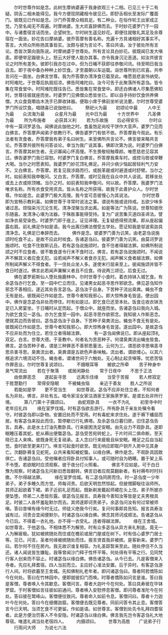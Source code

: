 <!-- { "loadSidebar": true } -->
　　尔时世尊作如是念。此树生摩纳婆遍于我身欲观三十二相。已见三十于二有疑。阴舌二相未能得见。我今方便现阴藏相令彼见已。即舒舌相长至发际广覆面门。彼既见已作如是念。沙门乔答摩众相具足。有二种业。在俗作轮王出家成正觉。乃至名闻无不周遍。时摩纳婆。生大欢喜辞佛而去。于时妙花婆罗门于一园中。与诸耆宿言话而坐。企望树生。尔时树生遥见妙花。即便往就敬礼其足及余尊宿在一面坐。妙花告曰摩纳婆。彼乔答摩有善名称。充遍十方具诸相好其事实不。答言。大师众所称扬其事皆实。汝颇与彼为言论不。答曰共语。汝于彼处所有言论。悉皆次第向我陈说。时摩纳婆于世尊处。所有言论具白妙花。彼既闻已发大嗔恚。即便举足蹋彼头上。怒云大好使人能办其事。亦令我身沉沦恶道。如汝共彼言论之时所有差失。彼即引我亦在过中。但为日晡不获即往恭敬问讯。待至明日我当自去。即于夜中备办种种上妙饮食。才至晨朝以车运载。诣世尊所到已欢喜。共申言问在一面坐。白佛言世尊。我为乔答摩办清净食已载至此。唯愿慈悲哀怜纳受。时阿难陀。于世尊后执扇招凉。佛告阿难陀曰。汝今可告于此聚落所有苾刍。皆令集在常食堂中。时阿难陀既往告已。悉皆集在常食堂中。即还白佛诸人尽集愿佛知时。世尊往彼就座而坐。时婆罗门见佛僧众悉皆坐已。即以自手持妙饮食供养佛僧。大众食竟嚼齿木洗手已屏收钵器。便取小席于佛前坐听说法要。尔时世尊受婆罗门所设饮食。唱随喜已说伽他曰。
　　祭祀火为最　　初颂论中最
　　人中王为最　　众流海为最
　　众星月为最　　光中日为最
　　十方世界中　　凡圣佛为最
　　所为布施者　　必获其义利
　　若为乐故施　　后必得安乐
　　尔时众中有一莫诃罗苾刍。闻佛说此伽他之时。食虽饱足尚咬干饼作大音声。婆罗门见而白佛言。乔答摩声闻弟子依教行不。佛告婆罗门有依不依。乔答摩我今观此。有乐法者有贪食者。乔答摩我有弟子名曰树生。来至佛所共言论不。佛言彼来略共言论。乔答摩共彼所有问答谈论。幸当为我广说其事。佛即次第为说。时婆罗门白佛言。乔答摩其树生者。无识寡闻心怀高慢。不生畏敬轻触尊颜。唯愿慈悲见容其过。佛告婆罗门我已容恕。时婆罗门复白佛言。乔答摩我乘车时。或控马辔或举鞭大喝。当尔之时愿表知。我婆罗门妙花顶礼佛足。并问少病少恼起居轻利气力安不。又白佛言。乔答摩。若复见我涉路而行。或脱革屣或时避道或时舒臂。当尔之时。如前表知我申敬问。又白言。乔答摩。或时见我在自众中共人谈说。若移坐处或去上衣或除顶帽。当尔之时。如前表知我申敬问。何以故。乔答摩。我婆罗门法唯求名称。所有衣食受用资具。皆从名称之所获得。故我于此善护众人。尔时世尊。作如是念。此婆罗门极大高慢。我今宜可息彼慢心为其说法。
　　尔时世尊即为宣畅示教利喜。如佛世尊于寻常时说法之事。谓说布施或说持戒。五欲少味多诸过恶。烦恼染污沉沦生死。清净涅槃当求出离。如是等法广为陈说。世尊知彼欣乐随喜。发清净心堪为法器。于殊胜事能得受持。复为广说苦集灭道四圣谛法。譬如净衣易受染色。时婆罗门即于座上。证见谛理。无复疑惑得预流果。即从座起偏露右肩。前礼佛足作如是语。我今出离归佛法僧受五学处。愿证知我是邬波索迦具清净念。礼佛足已奉辞而去。
　　佛作是念。彼婆罗门善为讥笑。由老苾刍说施颂时吃食不止。是故不应此时啖食。告诸苾刍曰。彼婆罗门善为讥笑。由莫诃罗说施颂时。吃食不住致斯讥丑。若有苾刍说施颂时。食不住者得越法罪。如佛所制说颂之时不应食者。彼不敢食遂令行末不食时过。佛言。若有苾刍说施颂时。不闻说声不解其义者应食无犯。设若闻声不解义者食亦无犯。闻声解义食者越法罪。如佛所制闻声解义不得食者。于一住处众坐人多。遂使末行屈来至上。彼闻施颂并皆不食日时遂过。佛言此若闻声兼解义者且不应食。待说两三颂讫。后食无过。
　　佛在婆罗痆斯仙人堕处施鹿林中。尔时世尊于小食时。着衣持钵入城乞食。有余苾刍亦行乞食。至一园中伫立而住。见诸男女起恶寻思作邪欲念。佛见苾刍知作邪念不善相应。遂近其处告言苾刍。苾刍汝于自身。下苦种子流出臭粪。蝇虫不食无有是处。彼既闻已作如是念。世尊今者知我邪心。即大惊怖身毛皆竖。便出园中。佛作是念苾刍非处而停住。时有如是过。即乞食已还至本处。饭食讫收衣钵洗足已入房宴坐。于日晡时从定而起。于僧众中。就座而坐。告诸苾刍曰我向入城。为欲乞食见一苾刍。亦为乞食至一园中。起恶寻思作欲邪念。我知彼人作斯恶念。便就其边而告彼曰。苾刍苾刍汝于自身。下苦种子臭粪流出。蝇虫不食无有是处。彼既闻已作如是念。世尊今者知我邪心。即大惊怖身毛皆竖。遂出园中。是故苾刍不应非处而为住立。若住立者得越法罪。
　　有一苾刍闻佛说已。即从座起顶礼双足。白言。世尊大德。于圣教中。何者名为苦恶种子。何谓臭粪流出蝇虫皆食。佛言。苾刍苦种子者。谓是三种罪恶不善邪思量法。云何为三。谓恶欲寻思嗔恚寻思杀害寻思。臭粪流出者。臭粪谓是五欲色声香味触。流出者。谓欲缠心。以其六根追求六境流动不住。蝇虫者。谓诸世间于六触处。无心制止起贪嗔等。忧悲苦恼作罪恶业。尔时世尊复说颂曰。
　　不摄眼耳等　　被欲之所牵
　　苦子种身中　　臭气常流出
　　若在于聚落　　或居闲静处
　　常于日夜中　　不思于正法
　　由依罪恶念　　遂起妄寻思
　　远离乐住缘　　当受于苦报
　　若人修寂定　　于胜慧勤行
　　常得安隐眠　　不被蝇虫恼
　　亲近于善友　　胜人之所说
　　若能如是学　　更不受当生
　　如世尊说。苾刍不应非处住立者。不知何者名为非处。佛言。非处有五。唱令家淫女家沽酒家王家旃荼罗家。是谓五处非所行境。
　　第八门第十子摄颂曰。
　　由蛇观卧具　　一衣不为礼
　　初至寺中时　　老年应礼四
　　缘在室罗伐城。时有苾刍欲去游行。所有卧具于亲友处嘱令看守。时彼苾刍即以卧物。安置旧处而不受用。时有毒蛇来求住处。遂于褥下蟠屈而居。有客苾刍来投此而住。暂停歇已行礼佛塔。及余苾刍日暮归房。旧住苾刍告言。具寿。此是水土灯油先敷卧具。行来疲困洗足安眠。由先业力不观卧具。遂即眠睡压着其蛇。蛇从褥出便螫苾刍。苾刍受苦宛转蛇上。于片时间二俱命断。至天晓已主人来唤。彼既身死无复祗承。主人念曰行来疲极且纵安眠。睡足之后自当起觉。食时欲至更来打门。唤言可起食时欲至。既无响应即取户钥开入房中见其身亡。次翻卧褥复见蛇死。众共来看知被蛇螫。以缘白佛。佛作是念。不观卧具因致俱亡。告诸苾刍曰。受他嘱者应将卧具付知事人。或可随时自为晒曝。置于架上系不令堕。若欲眠时应须观察。彼于夜分灯火照看。
　　佛言不应如是。可于白日豫为观察。时诸苾刍无问新旧悉皆翻转。佛言旧者应观莫翻新者。有衬褥布时时抖擞。不尔得越法罪。
　　缘在室罗伐城。有二苾刍同房而住。时一苾刍度一少年弟子。弟子多睡久而方觉。师每诃责。后欲天明忽然惊起。但披僧脚敧往诣师所。其师正起欲着下裙。弟子近前礼足而起。既新剃发戴起师裙在头上住。弟子所披亦便坠堕。师弟二人悉皆形露。彼苾刍见报言。具寿我今善知汝等皆是丈夫男根具足。时彼二人各怀羞耻默尔而去。其师遂即诃责弟子。余苾刍问汝有何过常被师嗔。答曰昔嗔有缘今时无过。师徒义绝我今行矣。复问何事即具告知。报言具寿汝诚有过。诃责合宜闻便默尔。时诸苾刍以缘白佛。佛念其师诃成顺法。告诸苾刍从今已后。不得着一衣礼他。亦不得一衣受礼。违者得越法罪。
　　缘在王舍城。如世尊言。于他苾刍。不相体悉不为解劳。时有众多苾刍从异方来礼制底。竟无一人为解疲极。犹如被摈随处而住或在檐前或居门屋或在树下。时有信心婆罗门居士等。见已。问言。圣者何缘被摈随处而住。报言贤首我非被摈。是客新来。婆罗门曰。若尔何不住在房内。我无故识谁复相容。为礼圣踪暂来至此。随处停住不久当还。诸人闻说皆生嫌耻。我等曾闻沙门释子性怀平等。何处得有平等之行。见同梵行客人创来而不容止。时诸苾刍以缘白佛。佛告诸苾刍。从今已去。凡是客僧来入寺者。先应礼拜耆宿。四人当前而立。主应好心准法安置。后于异时。有客苾刍游行人间。时将欲暮至王舍城。先知佛制礼老年者。即问诸苾刍曰。尊者阿若憍陈如今在何处。答曰在竹林园中。便即就彼扣门而唤。时尊者憍陈如问言是谁。答曰我是客僧。尊者唤入令其歇息。客僧问言。尊者大迦叶今在何处。答曰具寿彼在毕钵罗窟。于时客僧如言往彼如前通问。尊者唤入安慰停息客僧。即问尊者准陀今在何处。答曰彼在鹫峰山。客僧便往致问。尊者命入如前令息。客僧问曰。尊者十力迦叶今在何处。答曰今在细儞迦窟。客僧便去既见尊者。同前问答令其止息。客僧答言今已天明。当须乞食不可更留。作如是语。如世尊言。客僧到处先令礼拜四耆宿者。此是方便治罚客人不令安隐。时诸苾刍以缘白佛。佛言我先岂令客苾刍礼大地尊宿。唯遣礼谒当处老宿四人。
　　内摄颂曰。
　　世尊为高胜　　广说弟子行
　　行雨问大师　　为说七六法
